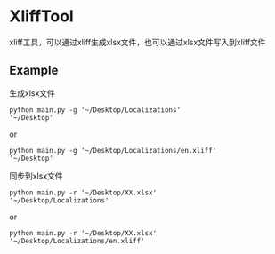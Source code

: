 # XliffTool

xliff工具，可以通过xliff生成xlsx文件，也可以通过xlsx文件写入到xliff文件

## Example
生成xlsx文件

<code>python main.py -g '\~/Desktop/Localizations' '\~/Desktop'</code>

or

<code>python main.py -g '\~/Desktop/Localizations/en.xliff' '\~/Desktop'</code>

同步到xlsx文件
  
<code>python main.py -r '\~/Desktop/XX.xlsx' '\~/Desktop/Localizations'</code>

or

<code>python main.py -r '\~/Desktop/XX.xlsx' '\~/Desktop/Localizations/en.xliff'</code>
